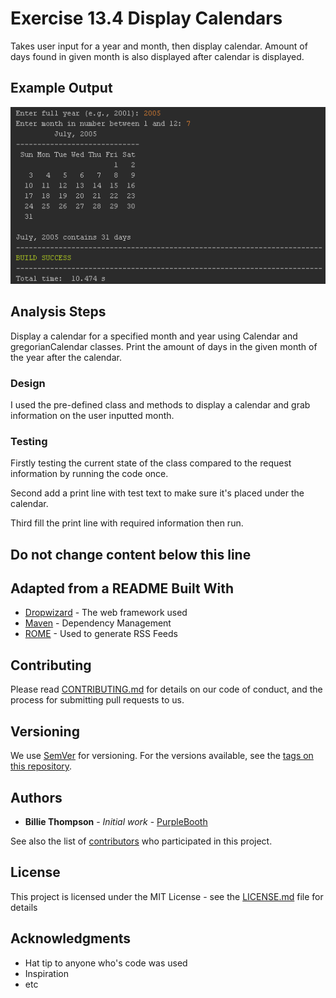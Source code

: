 # Exercise 13.4 Display Calendars

Takes user input for a year and month, then display calendar. Amount of days found in given month is also displayed after calendar is displayed.

## Example Output

![Sample Output](README.jpg)

## Analysis Steps

Display a calendar for a specified month and year using Calendar and gregorianCalendar classes. Print the amount of days in the given month of the year after the calendar.

### Design

I used the pre-defined class and methods to display a calendar and grab information on the user inputted month.

### Testing

Firstly testing the current state of the class compared to the request information
by running the code once.

Second add a print line with test text to make sure it's placed under the calendar.

Third fill the print line with required information then run.


## Do not change content below this line
## Adapted from a README Built With

* [Dropwizard](http://www.dropwizard.io/1.0.2/docs/) - The web framework used
* [Maven](https://maven.apache.org/) - Dependency Management
* [ROME](https://rometools.github.io/rome/) - Used to generate RSS Feeds

## Contributing

Please read [CONTRIBUTING.md](https://gist.github.com/PurpleBooth/b24679402957c63ec426) for details on our code of conduct, and the process for submitting pull requests to us.

## Versioning

We use [SemVer](http://semver.org/) for versioning. For the versions available, see the [tags on this repository](https://github.com/your/project/tags). 

## Authors

* **Billie Thompson** - *Initial work* - [PurpleBooth](https://github.com/PurpleBooth)

See also the list of [contributors](https://github.com/your/project/contributors) who participated in this project.

## License

This project is licensed under the MIT License - see the [LICENSE.md](LICENSE.md) file for details

## Acknowledgments

* Hat tip to anyone who's code was used
* Inspiration
* etc
